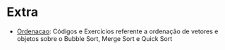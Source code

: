 # Extra

- [Ordenacao](./Ordenacao/): Códigos e Exercícios referente a ordenação de vetores e objetos sobre o Bubble Sort, Merge Sort e Quick Sort
